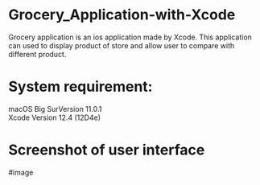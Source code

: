 # Grocery_Application-with-Xcode
Grocery application is an ios application made by Xcode. This application can used to display product of store and allow user to compare with different product.  


# System requirement:
macOS Big SurVersion 11.0.1\
Xcode Version 12.4 (12D4e)

# Screenshot of user interface
#image
